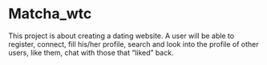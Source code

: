 # Matcha_wtc
This project is about creating a dating website. A user will be able to register, connect, fill his/her profile, search and look into the profile of other users, like them, chat with those that “liked” back.
